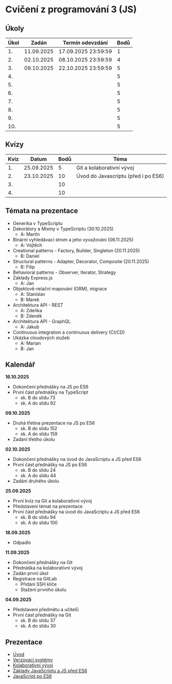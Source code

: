 # Cvičení z programování 3 (JS)

## Úkoly

| Úkol  | Zadán      | Termín odevzdání    | Bodů |
|-------|------------|---------------------|------|
| 1.    | 11.09.2025 | 17.09.2025 23:59:59 | 1    |
| 2.    | 02.10.2025 | 08.10.2025 23:59:59 | 4    |
| 3.    | 09.10.2025 | 22.10.2025 23:59:59 | 5    |
| 4.    |            |                     | 5    |
| 5.    |            |                     | 5    |
| 6.    |            |                     | 5    |
| 7.    |            |                     | 5    |
| 8.    |            |                     | 5    |
| 9.    |            |                     | 5    |
| 10.   |            |                     | 5    |

## Kvízy

| Kvíz  | Datum      | Bodů | Téma                                |
|-------|------------|------|-------------------------------------|
| 1.    | 25.09.2025 | 5    | Git a kolaborativní vývoj           |
| 2.    | 23.10.2025 | 10   | Úvod do Javascriptu (před i po ES6) |
| 3.    |            | 10   |                                     |
| 4.    |            | 10   |                                     |

## Témata na prezentace

- Generika v TypeScriptu
- Dekorátory a Mixiny v TypeScriptu (30.10.2025)
  - A: Martin
- Binární vyhledávací strom a jeho vyvažování (06.11.2025)
  - A: Vojtěch
- Creational patterns - Factory, Builder, Singleton (20.11.2025)
  - B: Daniel
- Structural patterns - Adapter, Decorator, Composite (20.11.2025)
  - B: Filip
- Behavioral patterns - Observer, Iterator, Strategy
- Základy Express.js
  - A: Jan
- Objektově-relační mapování (ORM), migrace
  - A: Stanislav
  - B: Marek
- Architektura API - REST
  - A: Zdeňka
  - B: Zdeněk
- Architektura API - GraphQL
  - A: Jakub
- Continuous integration a continuous delivery (CI/CD)
- Ukázka cloudových služeb
  - A: Marian
  - B: Jan

## Kalendář

**16.10.2025**
- Dokončení přednášky na JS po ES6
- První část přednášky na TypeScript
  - sk. B do slidu 73
  - sk. A do slidu 92

**09.10.2025**
- Druhá třetina prezentace na JS po ES6
  - sk. B do slidu 152
  - sk. A do slidu 159
- Zadání třetího úkolu

**02.10.2025**
- Dokončení přednášky na úvod do JavaScriptu a JS před ES6
- První část přednášky na JS po ES6
  - sk. B do slidu 24
  - sk. A do slidu 44
- Zadání druhého úkolu

**25.09.2025**
- První kvíz na Git a kolaborativní vývoj
- Představení témat na prezentace
- První část přednášky na úvod do JavaScriptu a JS před ES6
  - sk. B do slidu 94
  - sk. A do slidu 100

**18.09.2025**
- Odpadlo

**11.09.2025**

- Dokončení přednášky na Git
- Přednáška na kolaborativní vývoj
- Zadán první úkol
- Registrace na GitLab
  - Přidání SSH klíče
  - Stažení prvního úkolu

**04.09.2025**

- Představení předmětu a učitelů
- První část přednášky na Git
  - sk. B do slidu 37
  - sk. A do slidu 30

## Prezentace

- [Úvod](./prezentace/00-uvod.pdf)
- [Verzovací systémy](./prezentace/01-verzovaci-systemy.pdf)
- [Kolaborativní vývoj](./prezentace/02-kolaborativni-vyvoj.pdf)
- [Základy JavaScriptu a JS před ES6](./prezentace/03-zaklady-javascriptu-a-js-pred-es6.pdf)
- [JavaScript po ES6](./prezentace/04-javascript-po-es6.pdf)
